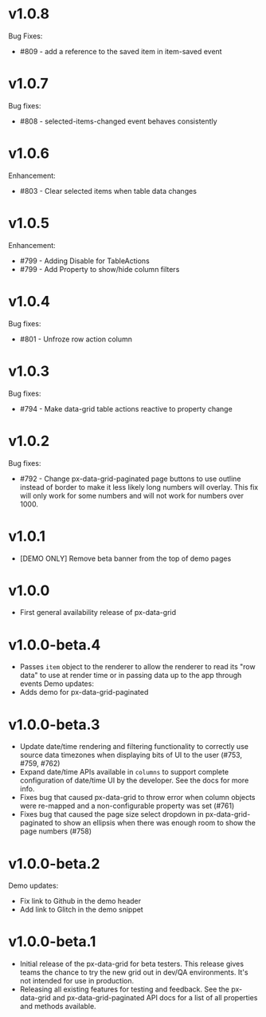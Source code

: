 v1.0.8
==========================
Bug Fixes:
* #809 - add a reference to the saved item in item-saved event

v1.0.7
==========================
Bug fixes:
* #808 - selected-items-changed event behaves consistently

v1.0.6
==========================
Enhancement:
* #803 - Clear selected items when table data changes

v1.0.5
==========================
Enhancement:
* #799 - Adding Disable for TableActions
* #799 - Add Property to show/hide column filters

v1.0.4
==========================
Bug fixes:
* #801 - Unfroze row action column


v1.0.3
==========================
Bug fixes:
* #794 - Make data-grid table actions reactive to property change

v1.0.2
==========================
Bug fixes:
* #792 - Change px-data-grid-paginated page buttons to use outline instead of
  border to make it less likely long numbers will overlay. This fix will only
  work for some numbers and will not work for numbers over 1000.

v1.0.1
==========================
* [DEMO ONLY] Remove beta banner from the top of demo pages

v1.0.0
==========================
* First general availability release of px-data-grid

v1.0.0-beta.4
==========================
* Passes `item` object to the renderer to allow the renderer to read its "row
  data" to use at render time or in passing data up to the app through events
Demo updates:
* Adds demo for px-data-grid-paginated

v1.0.0-beta.3
==========================
* Update date/time rendering and filtering functionality to correctly use
  source data timezones when displaying bits of UI to the user (#753, #759, #762)
* Expand date/time APIs available in `columns` to support complete configuration
  of date/time UI by the developer. See the docs for more info.
* Fixes bug that caused px-data-grid to throw error when column objects were
  re-mapped and a non-configurable property was set (#761)
* Fixes bug that caused the page size select dropdown in px-data-grid-paginated
  to show an ellipsis when there was enough room to show the page numbers (#758)

v1.0.0-beta.2
==========================
Demo updates:
* Fix link to Github in the demo header
* Add link to Glitch in the demo snippet

v1.0.0-beta.1
==========================
* Initial release of the px-data-grid for beta testers. This release gives teams
  the chance to try the new grid out in dev/QA environments. It's not intended
  for use in production.
* Releasing all existing features for testing and feedback. See the px-data-grid
  and px-data-grid-paginated API docs for a list of all properties and methods
  available.
